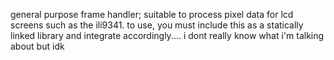 general purpose frame handler; suitable to process pixel data for lcd screens such as the ili9341.
to use, you must include this as a statically linked library and integrate accordingly....
i dont really know what i'm talking about but idk
